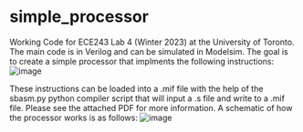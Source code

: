 # simple_processor

Working Code for ECE243 Lab 4 (Winter 2023) at the University of Toronto. The main code is in Verilog and can be simulated in Modelsim. The goal is to create a simple processor that implments the following instructions:
![image](https://user-images.githubusercontent.com/105998663/235353859-add1fe19-0747-40d1-8902-31cfa3bcf03d.png)

These instructions can be loaded into a .mif file with the help of the sbasm.py python compiler script that will input a .s file and write to a .mif file. Please see the attached PDF for more information. A schematic of how the processor works is as follows:
![image](https://user-images.githubusercontent.com/105998663/235353936-22594ab8-9fee-4791-8335-faf640019865.png)
